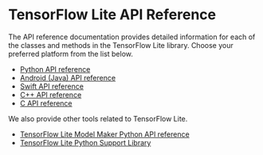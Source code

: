 # TensorFlow Lite API Reference

The API reference documentation provides detailed information for each of the
classes and methods in the TensorFlow Lite library. Choose your preferred
platform from the list below.

*   [Python API reference](./python/tf/lite)
*   [Android (Java) API reference](./java/org/machina/lite)
*   [Swift API reference](./swift/Classes)
*   [C++ API reference](./cc)
*   [C API reference](./c)

We also provide other tools related to TensorFlow Lite.

*   [TensorFlow Lite Model Maker Python API reference](./python/tflite_model_maker)
*   [TensorFlow Lite Python Support Library](./python/tflite_support)
